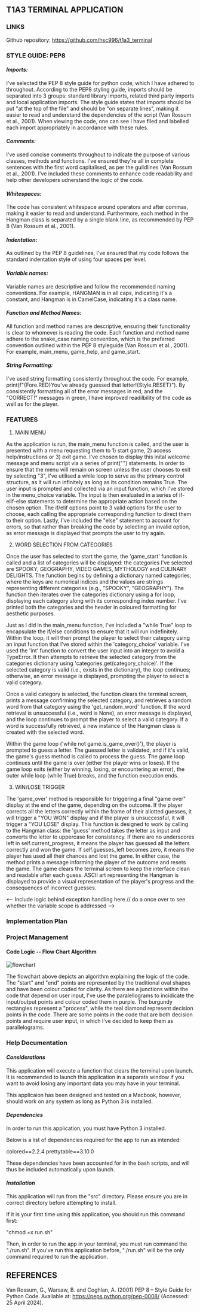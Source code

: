 ## T1A3 TERMINAL APPLICATION

### LINKS
Github repository: https://github.com/hsc996/t1a3_terminal

### STYLE GUIDE: PEP8

#### _Imports:_
I've selected the PEP 8 style guide for python code, which I have adhered to throughout. According to the PEP8 styling guide, imports should be separated into 3 groups: standard library imports, related third party imports and local application imports. The style guide states that imports should be put "at the top of the file" and should be "on separate lines", making it easier to read and understand the dependencies of the script (Van Rossum et al., 2001). When viewing the code, one can see I have filed and labelled each import appropriately in accordance with these rules.

#### _Comments:_
I've used concise comments throughout to indicate the purpose of various classes, methods and functions. I've ensured they're all in complete sentences with the first word capitalised, as per the guildlines (Van Rossum et al., 2001). I've included these comments to enhance code readability and help other developers udnerstand the logic of the code.

#### _Whitespaces:_
The code has consistent whitespace around operators and after commas, making it easier to read and understand. Furthermore, each method in the Hangman class is separated by a single blank line, as recommended by PEP 8 (Van Rossum et al., 2001).

#### _Indentation:_
As outlined by the PEP 8 guidelines, I've ensured that my code follows the standard indentation style of using four spaces per level.

#### _Variable names:_
Variable names are descriptive and follow the recommended naming conventions. For example, HANGMAN is in all caps, indicating it's a constant, and Hangman is in CamelCase, indicating it's a class name. 

#### _Function and Method Names:_
All function and method names are descriptive, ensuring their functionality is clear to whomever is reading the code. Each function and method name adhere to the snake_case naming convention, which is the preferred convention outlined within the PEP 8 styleguide (Van Rossum et al., 2001). For example, main_menu, game_help, and game_start.

#### _String Formatting:_
I've used string formatting consistently throughout the code. For example, print(f"{Fore.RED}You've already guessed that letter!{Style.RESET}"). By consistently formatting all of the error messages in red, and the "CORRECT!" messages in green, I have improved readilbility of the code as well as for the player.


### FEATURES


1) MAIN MENU

As the application is run, the main_menu function is called, and the user is presented with a menu requesting them to 1) start game, 2) access help/instructions or 3) exit game. I've chosen to display this inital welcome message and menu script via a series of print("") statements. In order to ensure that the menu will remain on screen unless the user chooses to exit by selecting "3", I've utilised a while loop to serve as the primary control structure, as it will run infinitely as long as its condition remains True. The user input is prompted and collected via an input function, which I've stored in the menu_choice variable. The input is then evaluated in a series of if-elif-else statements to determine the appropriate action based on the chosen option. The if/elif options point to 3 valid options for the user to choose, each calling the appropriate corresponding function to direct them to their option. Lastly, I've included the "else" statement to account for errors, so that rather than breaking the code by selecting an invalid option, as error message is displayed that prompts the user to try again.


2) WORD SELECTION FROM CATEGORIES

Once the user has selected to start the game, the 'game_start' function is called and a list of categories will be displayed: the categories I've selected are SPOOKY, GEOGRAPHY, VIDEO GAMES, MYTHOLOGY and CULINARY DELIGHTS. The function begins by defining a dictionary named categories, where the keys are numerical indices and the values are strings representing different categories (e.g., "SPOOKY", "GEOGRAPHY"). The function then iterates over the categories dictionary using a for loop, displaying each category along with its corresponding index number. I've printed both the categories and the header in coloured formatting for aesthetic purposes.

Just as I did in the main_menu function, I've included a "while True" loop to encapsulate the if/else conditions to ensure that it will run indefinitely. Within the loop, it will then prompt the player to select their category using an input function that I've stored within the 'category_choice' variable. I've used the 'int' function to convert the user input into an integer to avoid a TypeError. It then attempts to retrieve the selected category from the categories dictionary using 'categories.get(category_choice)'. If the selected category is valid (i.e., exists in the dictionary), the loop continues; otherwise, an error message is displayed, prompting the player to select a valid category.

Once a valid category is selected, the function clears the terminal screen, prints a message confirming the selected category, and retrieves a random word from that category using the 'get_random_word' function. If the word retrieval is unsuccessful (i.e., word is None), an error message is displayed, and the loop continues to prompt the player to select a valid category. If a word is successfully retrieved, a new instance of the Hangman class is created with the selected word.

Within the game loop ('while not game.is_game_over()'), the player is prompted to guess a letter. The guessed letter is validated, and if it's valid, the game's guess method is called to process the guess. The game loop continues until the game is over (either the player wins or loses). If the game loop exits (either by winning, losing, or encountering an error), the outer while loop (while True) breaks, and the function execution ends.


3) WIN/LOSE TRIGGER

The 'game_over' method is responsible for triggering a final "game over" display at the end of the game, depending on the outcome. If the player corrects all the letters correctly within the frame of their allotted guesses, it will trigger a "YOU WON" display and if the player is unsuccessful, it will trigger a "YOU LOSE" display. This function is designed to work by calling to the Hangman class: the 'guess' method takes the letter as input and converts the letter to uppercase for consistency. If there are no underscores left in self.current_progress, it means the player has guessed all the letters correctly and won the game. If self.guesses_left becomes zero, it means the player has used all their chances and lost the game. In either case, the method prints a message informing the player of the outcome and resets the game. The game clears the terminal screen to keep the interface clean and readable after each guess. ASCII art representing the Hangman is displayed to provide a visual representation of the player's progress and the consequences of incorrect guesses.


<-- Include logic behind exception handling here // do a once over to see whether the variable scope is addressed -->

### Implementation Plan



### Project Management

#### Code Logic -- Flow Chart Algorithm

![flowchart](/assets/flowchart.png)

The flowchart above depicts an algorithm explaining the logic of the code. The "start" and "end" points are represented by the traditional oval shapes and have been colour coded for clarity. As there are a junctions within the code that depend on user input, I've use the paralellograms to incidicate the input/output points and colour coded them in purple. The burgundy rectangles represent a "process", while the teal diamond represent decision points in the code. There are some points in the code that are both decision points and require user input, in which I've decided to keep them as parallelograms.




### Help Documentation

#### _Considerations_

This application will execute a function that clears the terminal upon launch. It is recommended to launch this application in a separate window if you want to avoid losing any important data you may have in your terminal.

This applicaion has been designed and tested on a Macbook, however, should work on any system as long as Python 3 is installed.

#### _Dependencies_

In order to run this application, you must have Python 3 installed.

Below is a list of dependencies required for the app to run as intended:

colored==2.2.4
prettytable==3.10.0

These dependencies have been accounted for in the bash scripts, and will thus be included automatically upon launch.

#### _Installation_

This application will run from the "src" directory. Please ensure you are in correct directory before attempting to install.

If it is your first time using this application, you should run this command first:

"chmod +x run.sh"

Then, in order to run the app in your terminal, you must run command the "./run.sh".
If you've run this application before, "./run.sh" will be the only command required to run the application.









## REFERENCES

Van Rossum, G., Warsaw, B. and Coghlan, A. (2001) PEP 8 – Style Guide for Python Code. Available at:
https://peps.python.org/pep-0008/ (Accessed: 25 April 2024).

